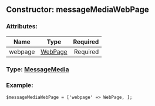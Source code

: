 ## Constructor: messageMediaWebPage  

### Attributes:

| Name     |    Type       | Required |
|----------|:-------------:|---------:|
|webpage|[WebPage](../types/WebPage.md) | Required|


### Type: [MessageMedia](../types/MessageMedia.md)

### Example:


```
$messageMediaWebPage = ['webpage' => WebPage, ];
```